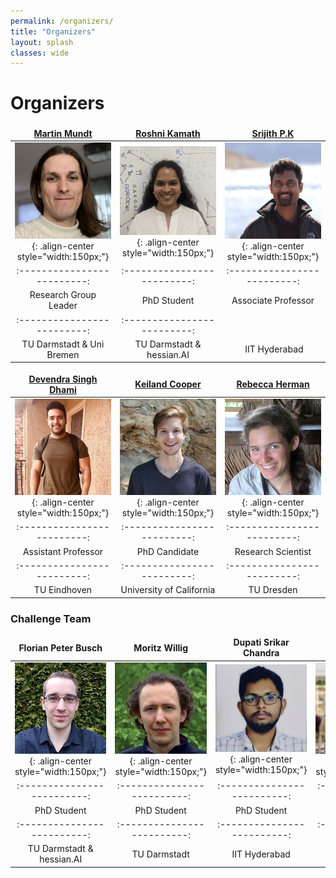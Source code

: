```yaml
---
permalink: /organizers/
title: "Organizers"
layout: splash
classes: wide
---
```

 <style type="text/css">
    .image-left {
      display: block;
      margin-left: auto;
      margin-right: auto;
      float: right;
    }
    td, th {
   		border: none!important;
   	} 
   	table th:first-of-type {
    	width: 15%;
	}
	table th:nth-of-type(2) {
    	width: 15%;
	}
	table th:nth-of-type(3) {
    	width: 15%;
	}
	table th:nth-of-type(4) {
    	width: 15%;
	}
	table th:nth-of-type(5) {
    	width: 15%;
	}
	table th:nth-of-type(6) {
    	width: 15%;
	}
 </style>


# Organizers 

<a href="http://owll-lab.com">Martin Mundt</a> |  <a href="https://ml-research.github.io/people/rkamath/index.html">Roshni Kamath</a> | <a href="https://sites.google.com/site/pksrijith/home">Srijith P.K</a>
:-------------------------:|:-------------------------:|:-------------------------:
![image-left]( /assets/images/martin.jpg){: .align-center style="width:150px;"}  |  ![image-left]( /assets/images/roshni.jpeg){: .align-center style="width:150px;"} | ![image-left]( /assets/images/srijith.jpeg){: .align-center style="width:150px;"}
:-------------------------:|:-------------------------:|:-------------------------:
Research Group Leader  | PhD Student | Associate Professor
:-------------------------:|:-------------------------: 
TU Darmstadt & Uni Bremen | TU Darmstadt & hessian.AI | IIT Hyderabad 


<a href="https://sites.google.com/view/devendradhami">Devendra Singh Dhami</a> |  <a href="https://www.kwcooper.xyz">Keiland Cooper</a> | <a href="https://www.google.com/url?sa=t&rct=j&q=&esrc=s&source=web&cd=&cad=rja&uact=8&ved=2ahUKEwjeku2ahtqBAxUYI0QIHRzUD0YQFnoECBYQAQ&url=https%3A%2F%2Fde.linkedin.com%2Fin%2Frebecca-herman&usg=AOvVaw01_2afPQu3_DM08kgo1AD2&opi=89978449">Rebecca Herman</a>
:-------------------------:|:-------------------------:|:-------------------------:
![image-left]( /assets/images/devendra.jpg){: .align-center style="width:150px;"}  |  ![image-left]( /assets/images/keiland.jpg){: .align-center style="width:150px;"} | ![image-left]( /assets/images/Rebecca.jpeg){: .align-center style="width:150px;"} 
:-------------------------:|:-------------------------:|:-------------------------:
Assistant Professor  | PhD Candidate | Research Scientist
:-------------------------:|:-------------------------:|:-------------------------: 
TU Eindhoven | University of California | TU Dresden


### Challenge Team

|                     Florian Peter Busch                      |                        Moritz Willig                         |                    Dupati Srikar Chandra                     |                   Vishnuprasadh Kumaravelu                   |
| :----------------------------------------------------------: | :----------------------------------------------------------: | :----------------------------------------------------------: | :----------------------------------------------------------: |
| ![image-left]( /assets/images/florian.jpeg){: .align-center style="width:150px;"} | ![image-left]( /assets/images/moritz.jpeg){: .align-center style="width:150px;"} | ![image-left]( /assets/images/dupati.jpeg){: .align-center style="width:150px;"} | ![image-left]( /assets/images/vishnuprasadh.jpeg){: .align-center style="width:150px;"} |
|                 :-------------------------:                  |                 :-------------------------:                  |                 :-------------------------:                  |                 :-------------------------:                  |
|                         PhD Student                          |                         PhD Student                          |                         PhD Student                          |                         PhD Student                          |
|                 :-------------------------:                  |                 :-------------------------:                  |                 :-------------------------:                  |                 :-------------------------:                  |
|                  TU Darmstadt & hessian.AI                   |                         TU Darmstadt                         |                        IIT Hyderabad                         |                        IIT Hyderabad                         |





